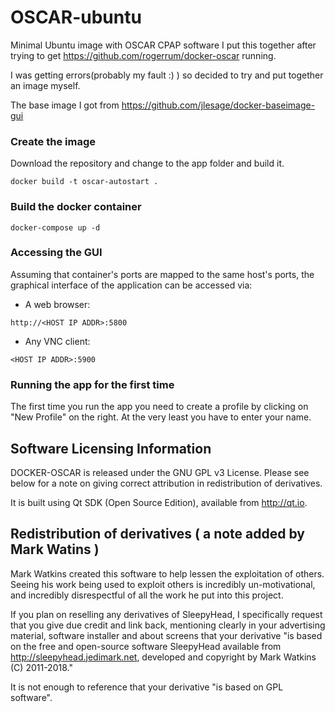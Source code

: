 # OSCAR-ubuntu
Minimal Ubuntu image with OSCAR CPAP software
I put this together after trying to get https://github.com/rogerrum/docker-oscar running.

I was getting errors(probably my fault :) ) so decided to try and put together an image myself.

The base image I got from https://github.com/jlesage/docker-baseimage-gui
### Create the image
Download the repository and change to the app folder and build it.

```
docker build -t oscar-autostart .
```

### Build the docker container

```
docker-compose up -d
```
### Accessing the GUI

Assuming that container's ports are mapped to the same host's ports, the
graphical interface of the application can be accessed via:

  * A web browser:
```
http://<HOST IP ADDR>:5800
```

  * Any VNC client:
```
<HOST IP ADDR>:5900
```
### Running the app for the first time
The first time you run the app you need to create a profile by clicking on "New Profile" on the right.
At the very least you have to enter your name.

Software Licensing Information
------------------------------
DOCKER-OSCAR is released under the GNU GPL v3 License. Please see below for a note on giving correct attribution
in redistribution of derivatives.

It is built using Qt SDK (Open Source Edition), available from http://qt.io.

Redistribution of derivatives ( a note added by Mark Watins )
-----------------------------
Mark Watkins created this software to help lessen the exploitation of others. Seeing his work being used to exploit others
is incredibly un-motivational, and incredibly disrespectful of all the work he put into this project.

If you plan on reselling any derivatives of SleepyHead, I specifically request that you give due credit and
link back, mentioning clearly in your advertising material, software installer and about screens that your
derivative "is based on the free and open-source software SleepyHead available from http://sleepyhead.jedimark.net,
developed and copyright by Mark Watkins (C) 2011-2018."

It is not enough to reference that your derivative "is based on GPL software".
